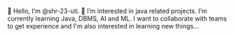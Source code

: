 👋 Hello, I’m @shr-23-uti.
 👀 I’m interested in java related projects. 
 I’m currently learning Java, DBMS, AI and ML.
 I want to collaborate with teams to get experience and I'm also interested in learning new things...
 



